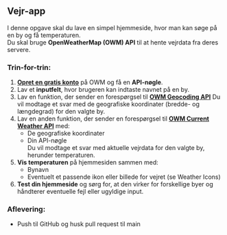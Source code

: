 ## Vejr-app

I denne opgave skal du lave en simpel hjemmeside, hvor man kan søge på en by og få temperaturen.  
Du skal bruge **OpenWeatherMap (OWM) API** til at hente vejrdata fra deres servere.

### Trin-for-trin:

1. **[Opret en gratis konto](https://home.openweathermap.org/users/sign_up)** på OWM og få en **API-nøgle**.
2. Lav et **inputfelt**, hvor brugeren kan indtaste navnet på en by.
3. Lav en funktion, der sender en forespørgsel til **[OWM Geocoding API](https://openweathermap.org/api/geocoding-api)** Du vil modtage et svar med de geografiske koordinater (bredde- og længdegrad) for den valgte by.
4. Lav en anden funktion, der sender en forespørgsel til **[OWM Current Weather API](https://openweathermap.org/current)** med:
   - De geografiske koordinater
   - Din API-nøgle  
   Du vil modtage et svar med aktuelle vejrdata for den valgte by, herunder temperaturen.
5. **Vis temperaturen** på hjemmesiden sammen med:
   - Bynavn
   - Eventuelt et passende ikon eller billede for vejret (se Weather Icons)
6. **Test din hjemmeside** og sørg for, at den virker for forskellige byer og håndterer eventuelle fejl eller ugyldige input.

### Aflevering:
- Push til GitHub og husk pull request til main